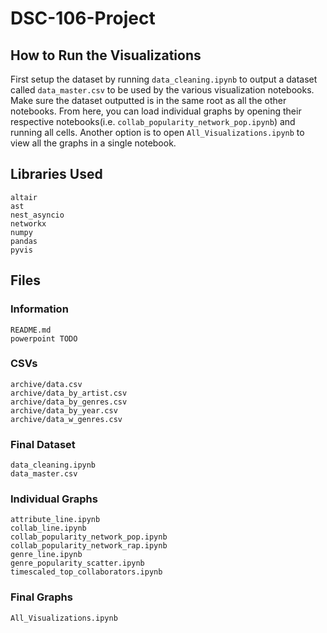 # DSC-106-Project

## How to Run the Visualizations
First setup the dataset by running `data_cleaning.ipynb` to output a dataset called `data_master.csv` to be used by the various visualization notebooks. Make sure the dataset outputted is in the same root as all the other notebooks. From here, you can load individual graphs by opening their respective notebooks(i.e. `collab_popularity_network_pop.ipynb`) and running all cells. Another option is to open `All_Visualizations.ipynb` to view all the graphs in a single notebook.

## Libraries Used
```
altair
ast
nest_asyncio
networkx
numpy
pandas
pyvis
```

## Files

### Information
```
README.md
powerpoint TODO
```

### CSVs
```
archive/data.csv
archive/data_by_artist.csv
archive/data_by_genres.csv
archive/data_by_year.csv
archive/data_w_genres.csv
```

### Final Dataset
```
data_cleaning.ipynb
data_master.csv
```

### Individual Graphs
```
attribute_line.ipynb
collab_line.ipynb
collab_popularity_network_pop.ipynb
collab_popularity_network_rap.ipynb
genre_line.ipynb
genre_popularity_scatter.ipynb
timescaled_top_collaborators.ipynb

```
 
### Final Graphs
```
All_Visualizations.ipynb
```

